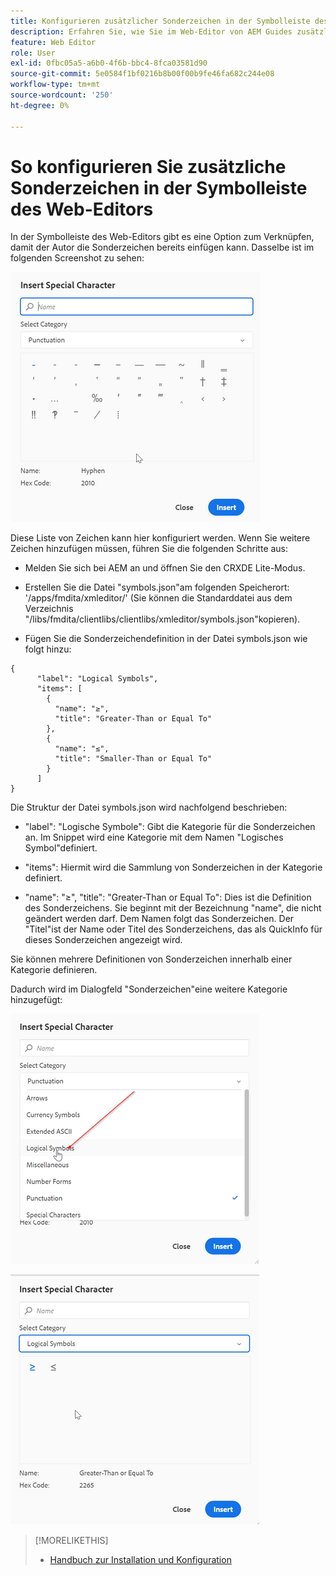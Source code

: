 ```yaml
---
title: Konfigurieren zusätzlicher Sonderzeichen in der Symbolleiste des Web-Editors
description: Erfahren Sie, wie Sie im Web-Editor von AEM Guides zusätzliche Sonderzeichen konfigurieren.
feature: Web Editor
role: User
exl-id: 0fbc05a5-a6b0-4f6b-bbc4-8fca03581d90
source-git-commit: 5e0584f1bf0216b8b00f00b9fe46fa682c244e08
workflow-type: tm+mt
source-wordcount: '250'
ht-degree: 0%

---
```


# So konfigurieren Sie zusätzliche Sonderzeichen in der Symbolleiste des Web-Editors

In der Symbolleiste des Web-Editors gibt es eine Option zum Verknüpfen, damit der Autor die Sonderzeichen bereits einfügen kann.
Dasselbe ist im folgenden Screenshot zu sehen:

![Sonderzeichen](assets/special-chars.png)


Diese Liste von Zeichen kann hier konfiguriert werden. Wenn Sie weitere Zeichen hinzufügen müssen, führen Sie die folgenden Schritte aus:

+ Melden Sie sich bei AEM an und öffnen Sie den CRXDE Lite-Modus.

+ Erstellen Sie die Datei &quot;symbols.json&quot;am folgenden Speicherort: &#39;/apps/fmdita/xmleditor/&#39; (Sie können die Standarddatei aus dem Verzeichnis &quot;/libs/fmdita/clientlibs/clientlibs/xmleditor/symbols.json&quot;kopieren).

+ Fügen Sie die Sonderzeichendefinition in der Datei symbols.json wie folgt hinzu:

```
{
      "label": "Logical Symbols",
      "items": [
        {
          "name": "≥",
          "title": "Greater-Than or Equal To"
        },
        {
          "name": "≤",
          "title": "Smaller-Than or Equal To"
        }
      ]
}
```

Die Struktur der Datei symbols.json wird nachfolgend beschrieben:

+ &quot;label&quot;: &quot;Logische Symbole&quot;: Gibt die Kategorie für die Sonderzeichen an. Im Snippet wird eine Kategorie mit dem Namen &quot;Logisches Symbol&quot;definiert.

+ &quot;items&quot;: Hiermit wird die Sammlung von Sonderzeichen in der Kategorie definiert.

+ &quot;name&quot;: &quot;≥&quot;, &quot;title&quot;: &quot;Greater-Than or Equal To&quot;: Dies ist die Definition des Sonderzeichens. Sie beginnt mit der Bezeichnung &quot;name&quot;, die nicht geändert werden darf. Dem Namen folgt das Sonderzeichen. Der &quot;Titel&quot;ist der Name oder Titel des Sonderzeichens, das als QuickInfo für dieses Sonderzeichen angezeigt wird.

Sie können mehrere Definitionen von Sonderzeichen innerhalb einer Kategorie definieren.

Dadurch wird im Dialogfeld &quot;Sonderzeichen&quot;eine weitere Kategorie hinzugefügt:

![Symbolkategorie](assets/special-char-category.png)

![Sonderzeichen einfügen](assets/insert-special-char.png)

>[!MORELIKETHIS]
>
>+ [Handbuch zur Installation und Konfiguration](https://helpx.adobe.com/content/dam/help/en/xml-documentation-solution/3-6/XML-Documentation-for-Adobe-Experience-Manager_Installation-Configuration-Guide_EN.pdf)
